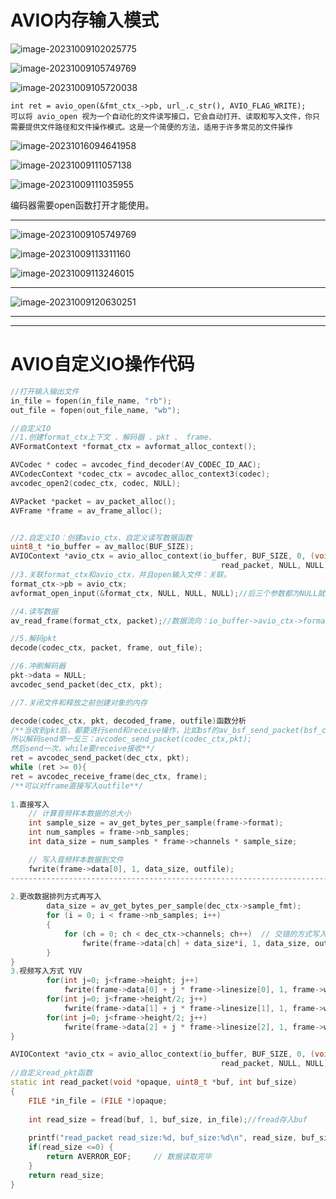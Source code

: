 # AVIO内存输入模式



![image-20231009102025775](https://my-figures.oss-cn-beijing.aliyuncs.com/Figures/image-20231009102025775.png)

![image-20231009105749769](https://my-figures.oss-cn-beijing.aliyuncs.com/Figures/image-20231009105749769.png)

![image-20231009105720038](https://my-figures.oss-cn-beijing.aliyuncs.com/Figures/image-20231009105720038.png)

```
int ret = avio_open(&fmt_ctx_->pb, url_.c_str(), AVIO_FLAG_WRITE);
可以将 avio_open 视为一个自动化的文件读写接口，它会自动打开、读取和写入文件，你只需要提供文件路径和文件操作模式。这是一个简便的方法，适用于许多常见的文件操作
```

![image-20231016094641958](https://my-figures.oss-cn-beijing.aliyuncs.com/Figures/image-20231016094641958.png)



![image-20231009111057138](https://my-figures.oss-cn-beijing.aliyuncs.com/Figures/image-20231009111057138.png)

![image-20231009111035955](https://my-figures.oss-cn-beijing.aliyuncs.com/Figures/image-20231009111035955.png)

编码器需要open函数打开才能使用。

------------

![image-20231009105749769](https://my-figures.oss-cn-beijing.aliyuncs.com/Figures/image-20231009105749769.png)

![image-20231009113311160](https://my-figures.oss-cn-beijing.aliyuncs.com/Figures/image-20231009113311160.png)

![image-20231009113246015](https://my-figures.oss-cn-beijing.aliyuncs.com/Figures/image-20231009113246015.png)

------------

<img src="https://my-figures.oss-cn-beijing.aliyuncs.com/Figures/image-20231009120630251.png" alt="image-20231009120630251"  />

-----------

-----------

# AVIO自定义IO操作代码

```c++
//打开输入输出文件
in_file = fopen(in_file_name, "rb");
out_file = fopen(out_file_name, "wb");

//自定义IO
//1.创建format_ctx上下文 、解码器 、pkt 、 frame、
AVFormatContext *format_ctx = avformat_alloc_context();

AVCodec * codec = avcodec_find_decoder(AV_CODEC_ID_AAC);
AVCodecContext *codec_ctx = avcodec_alloc_context3(codec);
avcodec_open2(codec_ctx, codec, NULL);

AVPacket *packet = av_packet_alloc();
AVFrame *frame = av_frame_alloc();


//2.自定义IO：创建avio_ctx、自定义读写数据函数
uint8_t *io_buffer = av_malloc(BUF_SIZE);
AVIOContext *avio_ctx = avio_alloc_context(io_buffer, BUF_SIZE, 0, (void *)in_file,    \
                                               read_packet, NULL, NULL);
//3.关联format_ctx和avio_ctx，并且open输入文件：关联。
format_ctx->pb = avio_ctx;
avformat_open_input(&format_ctx, NULL, NULL, NULL);//后三个参数都为NULL就可以。因为avio_ctx已经关联。

//4.读写数据
av_read_frame(format_ctx, packet);//数据流向：io_buffer->avio_ctx->format_ctx->pkt.

//5.解码pkt
decode(codec_ctx, packet, frame, out_file);

//6.冲刷解码器
pkt->data = NULL;
avcodec_send_packet(dec_ctx, pkt);

//7.关闭文件和释放之前创建对象的内存
```



```c++
decode(codec_ctx, pkt, decoded_frame, outfile)函数分析
/**当收到pkt后，都要进行send和receive操作，比如bsf的av_bsf_send_packet(bsf_ctx, pkt);
所以解码send举一反三：avcodec_send_packet(codec_ctx,pkt);
然后send一次，while要receive接收**/    
ret = avcodec_send_packet(dec_ctx, pkt);    
while (ret >= 0){
ret = avcodec_receive_frame(dec_ctx, frame); 
/**可以对frame直接写入outfile**/
    
1.直接写入
    // 计算音频样本数据的总大小
    int sample_size = av_get_bytes_per_sample(frame->format);
    int num_samples = frame->nb_samples;
    int data_size = num_samples * frame->channels * sample_size;

    // 写入音频样本数据到文件
    fwrite(frame->data[0], 1, data_size, outfile);
------------------------------------------------------------------------
    
2.更改数据排列方式再写入
        data_size = av_get_bytes_per_sample(dec_ctx->sample_fmt);
        for (i = 0; i < frame->nb_samples; i++)
        {
            for (ch = 0; ch < dec_ctx->channels; ch++)  // 交错的方式写入, 大部分float的格式输出
                fwrite(frame->data[ch] + data_size*i, 1, data_size, outfile);
        }    
}
3.视频写入方式 YUV
        for(int j=0; j<frame->height; j++)
            fwrite(frame->data[0] + j * frame->linesize[0], 1, frame->width, outfile);
        for(int j=0; j<frame->height/2; j++)
            fwrite(frame->data[1] + j * frame->linesize[1], 1, frame->width/2, outfile);
        for(int j=0; j<frame->height/2; j++)
            fwrite(frame->data[2] + j * frame->linesize[2], 1, frame->width/2, outfile);
}
```

```c++
AVIOContext *avio_ctx = avio_alloc_context(io_buffer, BUF_SIZE, 0, (void *)in_file,    \
                                               read_packet, NULL, NULL);
//自定义read_pkt函数
static int read_packet(void *opaque, uint8_t *buf, int buf_size)
{
    FILE *in_file = (FILE *)opaque;
    
    int read_size = fread(buf, 1, buf_size, in_file);//fread存入buf
    
    printf("read_packet read_size:%d, buf_size:%d\n", read_size, buf_size);
    if(read_size <=0) {
        return AVERROR_EOF;     // 数据读取完毕
    }
    return read_size;
}
```

